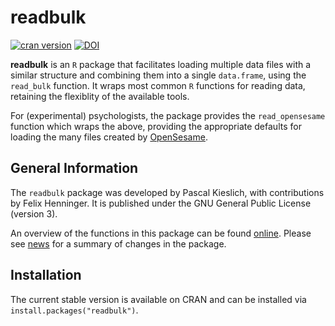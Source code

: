 <!-- README.md is generated from README.Rmd. Please edit that file -->
readbulk
========

[![cran version](http://www.r-pkg.org/badges/version/readbulk)](https://CRAN.R-project.org/package=readbulk) [![DOI](https://zenodo.org/badge/51659562.svg)](https://zenodo.org/badge/latestdoi/51659562)

**readbulk** is an `R` package that facilitates loading multiple data files with a similar structure and combining them into a single `data.frame`, using the `read_bulk` function. It wraps most common `R` functions for reading data, retaining the flexiblity of the available tools.

For (experimental) psychologists, the package provides the `read_opensesame` function which wraps the above, providing the appropriate defaults for loading the many files created by [OpenSesame](http://osdoc.cogsci.nl/).

General Information
-------------------

The `readbulk` package was developed by Pascal Kieslich, with contributions by Felix Henninger. It is published under the GNU General Public License (version 3).

An overview of the functions in this package can be found [online](http://pascalkieslich.github.io/readbulk/reference). Please see [news](http://pascalkieslich.github.io/readbulk/news) for a summary of changes in the package.

Installation
------------

The current stable version is available on CRAN and can be installed via `install.packages("readbulk")`.
